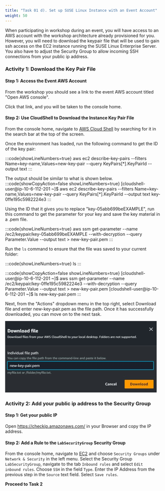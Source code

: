 ```yaml
---
title: "Task 01 d). Set up SUSE Linux Instance with an Event Account"
weight: 50
---
```


<!--
Copyright Amazon.com, Inc. or its affiliates. All Rights Reserved.
SPDX-License-Identifier: MIT-0
-->

When participating in workshop during an event, you will have access to an AWS account with the workshop architecture already provisioned for you. However,
you will need to download the keypair file that will be used to gain ssh access on the EC2 instance running the SUSE Linux Enterprise Server. You also have to adjust the Security Group to allow incoming SSH connections from your public ip address.

### Activity 1: Download the Key Pair File

#### Step 1: Access the Event AWS Account

From the workshop you should see a link to the event AWS account titled "Open AWS console". 

Click that link, and you will be taken to the console home. 

#### Step 2: Use CloudShell to Download the Instance Key Pair File

From the console home, navigate to [AWS Cloud Shell](https://us-east-1.console.aws.amazon.com/cloudshell/home?region=us-east-1#) by searching for it in the search bar at the top of the screen.

Once the environment has loaded, run the following command to get the ID of the key pair:

:::code{showLineNumbers=true}
aws ec2 describe-key-pairs --filters Name=key-name,Values=new-key-pair --query KeyPairs[*].KeyPairId --output text
:::

The output should be similar to what is shown below.
:::code{showCopyAction=false showLineNumbers=true}
[cloudshell-user@ip-10-6-112-201 ~]$ aws ec2 describe-key-pairs --filters Name=key-name,Values=new-key-pair --query KeyPairs[*].KeyPairId --output text
key-0ffe195c5982224e3
:::

Using the ID that it gives you to replace "key-05abb699beEXAMPLE", run this command to get the parameter for your key and save the key material in a .pem file.

:::code{showLineNumbers=true}
aws ssm get-parameter --name /ec2/keypair/key-05abb699beEXAMPLE --with-decryption --query Parameter.Value --output text > new-key-pair.pem
:::

Run the `ls` command to ensure that the file was saved to your current folder:

:::code{showLineNumbers=true}
ls
:::

:::code{showCopyAction=false showLineNumbers=true}
[cloudshell-user@ip-10-6-112-201 ~]$ aws ssm get-parameter --name /ec2/keypair/key-0ffe195c5982224e3 --with-decryption --query Parameter.Value --output text > new-key-pair.pem
[cloudshell-user@ip-10-6-112-201 ~]$ ls
new-key-pair.pem
:::

Next, from the "Actions" dropdown menu in the top right, select Download file and enter new-key-pair.pem as the file path. Once it has successfully downloaded, you can move on to the next task.

![Download Key Pair File](../../static/setup/download_key_pair.jpg)

### Activity 2: Add your public ip address to the Security Group

#### Step 1: Get your public IP

Open https://checkip.amazonaws.com/ in your Browser and copy the IP address.

#### Step 2: Add a Rule to the `LabSecurityGroup` Security Group

From the console home, navigate to [EC2](https://us-east-1.console.aws.amazon.com/ec2/home?region=us-east-1#SecurityGroups:) and choose `Security Groups` under `Network & Security` in the left menu. 
Select the Security Group `LabSecurityGroup`, navigate to the tab `Inbound rules` and select `Edit inbound rules`. 
Choose `SSH` in the field `Type`. Enter the IP Address from the previous step in the `Source` text field. Select `Save rules`.

**Proceed to Task 2**







